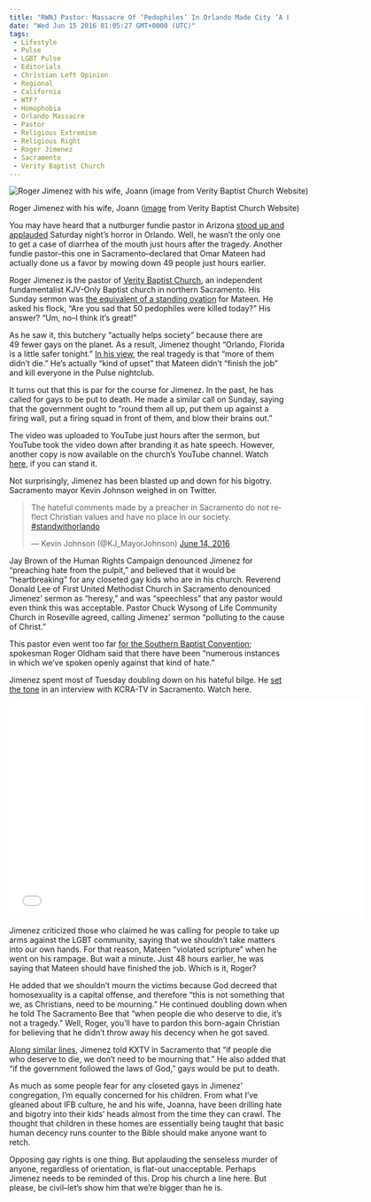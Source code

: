```yaml
---
title: "RWNJ Pastor: Massacre Of ‘Pedophiles’ In Orlando Made City ‘A Little Safer’ (WITH VIDEO)"
date: "Wed Jun 15 2016 01:05:27 GMT+0000 (UTC)"
tags: 
 - Lifestyle
 - Pulse
 - LGBT Pulse
 - Editorials
 - Christian Left Opinion
 - Regional
 - California
 - WTF?
 - Homophobia
 - Orlando Massacre
 - Pastor
 - Religious Extremism
 - Religious Right
 - Roger Jimenez
 - Sacramento
 - Verity Baptist Church
---
```

<p><!-- Quick Adsense WordPress Plugin: http://quicksense.net/ --></p><div id="attachment_137213" style="width: 610px" class="wp-caption aligncenter"><img class="size-large wp-image-137213" src="//i2.wp.com/cdn.liberalamerica.org/wp-content/uploads/2016/06/jimenez-600x422.jpg?resize=600%2C422" alt="Roger Jimenez with his wife, Joann (image from Verity Baptist Church Website)" srcset="http://cdn.liberalamerica.org/wp-content/uploads/2016/06/jimenez.jpg 600w, http://cdn.liberalamerica.org/wp-content/uploads/2016/06/jimenez.jpg 64w, http://cdn.liberalamerica.org/wp-content/uploads/2016/06/jimenez.jpg 350w, http://cdn.liberalamerica.org/wp-content/uploads/2016/06/jimenez.jpg 768w, http://cdn.liberalamerica.org/wp-content/uploads/2016/06/jimenez.jpg 795w, http://cdn.liberalamerica.org/wp-content/uploads/2016/06/jimenez.jpg 1000w" sizes="(max-width: 600px) 100vw, 600px" data-recalc-dims="1">
<p class="wp-caption-text">Roger Jimenez with his wife, Joann (<a href="http://www.veritybaptist.com/images/jimenez.jpg" onclick="__gaTracker(&apos;send&apos;, &apos;event&apos;, &apos;outbound-article&apos;, &apos;http://www.veritybaptist.com/images/jimenez.jpg&apos;, &apos;image&apos;);">image</a> from Verity Baptist Church Website)</p>
</div><p>You may have heard that a nutburger fundie pastor in Arizona&#xA0;<a href="http://www.liberalamerica.org/2016/06/13/rwnj-pastor-spews-hate-filled-rhetoric-response-orlando-lgbt-shooting/">stood up&#xA0;and applauded</a> Saturday night&#x2019;s horror in Orlando. Well, he wasn&#x2019;t the only one to get a case of diarrhea of the mouth just hours after the tragedy. Another fundie pastor&#x2013;this one in Sacramento&#x2013;declared that&#xA0;Omar Mateen had actually done us a favor by mowing down 49 people just hours earlier.</p><p>Roger Jimenez&#xA0;is the pastor of&#xA0;<a href="http://www.veritybaptist.com" onclick="__gaTracker(&apos;send&apos;, &apos;event&apos;, &apos;outbound-article&apos;, &apos;http://www.veritybaptist.com&apos;, &apos;Verity Baptist Church&apos;);">Verity Baptist Church</a>, an independent fundamentalist KJV-Only Baptist church in northern Sacramento. His Sunday sermon was <a href="http://www.thedailybeast.com/articles/2016/06/14/pastor-praises-orlando-attack.html" onclick="__gaTracker(&apos;send&apos;, &apos;event&apos;, &apos;outbound-article&apos;, &apos;http://www.thedailybeast.com/articles/2016/06/14/pastor-praises-orlando-attack.html&apos;, &apos;the equivalent of a standing ovation&apos;);">the equivalent of a standing ovation</a> for Mateen. He asked his flock, &#x201C;Are you sad that 50 pedophiles were killed today?&#x201D; His answer? &#x201C;Um, no&#x2013;I think it&#x2019;s great!&#x201D;</p><p>As he saw it, this butchery &#x201C;actually helps society&#x201D; because there are 49&#xA0;fewer gays on the planet. As a result, Jimenez thought &#x201C;Orlando, Florida is a little safer tonight.&#x201D; <a href="http://www.sacbee.com/news/local/article83693667.html" onclick="__gaTracker(&apos;send&apos;, &apos;event&apos;, &apos;outbound-article&apos;, &apos;http://www.sacbee.com/news/local/article83693667.html&apos;, &apos;In his view&apos;);">In his view</a>, the real tragedy is that &#x201C;more of them didn&#x2019;t die.&#x201D; He&#x2019;s actually &#x201C;kind of upset&#x201D; that Mateen didn&#x2019;t &#x201C;finish the job&#x201D; and kill everyone in the Pulse nightclub.</p><p>It turns out that this is par for the course for Jimenez. In the past, he has called for gays to be put to death. He made a similar call on Sunday, saying that the government ought to &#x201C;round them all up, put them up against a firing wall, put a firing squad in front of them, and blow their brains out.&#x201D;</p><p>The video was uploaded to YouTube just hours after the sermon, but YouTube took the video down after branding it as hate speech. However, another copy is now available on the church&#x2019;s YouTube channel. Watch <a href="http://www.youtube.com/watch?v=BZns6Qi0BTw" onclick="__gaTracker(&apos;send&apos;, &apos;event&apos;, &apos;outbound-article&apos;, &apos;http://www.youtube.com/watch?v=BZns6Qi0BTw&apos;, &apos;here&apos;);">here</a>, if you can stand it.</p><p>Not surprisingly, Jimenez has been blasted up and down for his bigotry. Sacramento mayor Kevin Johnson weighed in on Twitter.</p><blockquote class="twitter-tweet" data-width="500"><p lang="en" dir="ltr">The hateful comments made by a preacher in Sacramento do not reflect Christian values and have no place in our society. <a href="https://twitter.com/hashtag/standwithorlando?src=hash" onclick="__gaTracker(&apos;send&apos;, &apos;event&apos;, &apos;outbound-article&apos;, &apos;https://twitter.com/hashtag/standwithorlando?src=hash&apos;, &apos;#standwithorlando&apos;);">#standwithorlando</a></p>
<p>&#x2014; Kevin Johnson (@KJ_MayorJohnson) <a href="https://twitter.com/KJ_MayorJohnson/status/742583049670426624" onclick="__gaTracker(&apos;send&apos;, &apos;event&apos;, &apos;outbound-article&apos;, &apos;https://twitter.com/KJ_MayorJohnson/status/742583049670426624&apos;, &apos;June 14, 2016&apos;);">June 14, 2016</a></p></blockquote><p><script async src="//platform.twitter.com/widgets.js" charset="utf-8"></script></p><p>Jay Brown of the Human Rights Campaign denounced Jimenez for &#x201C;preaching hate from the pulpit,&#x201D; and believed that it would be &#x201C;heartbreaking&#x201D; for any&#xA0;closeted&#xA0;gay kids who are in his church. Reverend Donald Lee of First United Methodist Church in Sacramento denounced Jimenez&#x2019; sermon as &#x201C;heresy,&#x201D; and was &#x201C;speechless&#x201D; that any pastor would even think this was acceptable. Pastor Chuck Wysong of Life Community Church in Roseville agreed, calling Jimenez&#x2019; sermon &#x201C;polluting to the cause of Christ.&#x201D;</p><p>This pastor&#xA0;even went too far <a href="http://www.nydailynews.com/news/national/california-pastor-celebrates-massacre-orlando-gay-club-article-1.2673335" onclick="__gaTracker(&apos;send&apos;, &apos;event&apos;, &apos;outbound-article&apos;, &apos;http://www.nydailynews.com/news/national/california-pastor-celebrates-massacre-orlando-gay-club-article-1.2673335&apos;, &apos;for the Southern Baptist Convention&apos;);">for the Southern Baptist Convention</a>; spokesman Roger Oldham said that there have been &#x201C;numerous instances in which we&#x2019;ve spoken openly against that kind of hate.&#x201D;</p><p>Jimenez spent most of Tuesday doubling down on his hateful bilge. He <a href="http://www.kcra.com/news/local-news/news-sacramento/sacramento-pastor-upset-more-didnt-die-in-orlando/40049716" onclick="__gaTracker(&apos;send&apos;, &apos;event&apos;, &apos;outbound-article&apos;, &apos;http://www.kcra.com/news/local-news/news-sacramento/sacramento-pastor-upset-more-didnt-die-in-orlando/40049716&apos;, &apos;set the tone&apos;);">set the tone</a> in an interview with KCRA-TV in Sacramento. Watch here.</p><p><span class="embed-youtube" style="text-align:center; display: block;"><iframe class="youtube-player" type="text/html" width="640" height="390" src="//www.youtube.com/embed/i1F7kNLjKXU?version=3&amp;rel=1&amp;fs=1&amp;autohide=2&amp;showsearch=0&amp;showinfo=1&amp;iv_load_policy=1&amp;wmode=transparent" allowfullscreen="true" style="border:0;"></iframe></span></p><p>Jimenez criticized those who claimed he was calling for people to take up arms against the LGBT community,&#xA0;saying that we shouldn&#x2019;t take matters into our own hands. For that reason, Mateen &#x201C;violated scripture&#x201D; when he went on his rampage. But wait a minute. Just 48 hours earlier, he was saying that Mateen should have finished the job. Which is it, Roger?</p><p>He added that we shouldn&#x2019;t mourn the victims because God decreed that homosexuality is a capital offense, and therefore&#xA0;&#x201C;this is not something that we, as Christians, need to be mourning.&#x201D; He continued doubling down when he told The Sacramento Bee that &#x201C;when people die who deserve to die, it&#x2019;s not a tragedy.&#x201D; Well, Roger, you&#x2019;ll have to pardon this born-again Christian for believing that he didn&#x2019;t throw away his decency when he got saved.</p><p><a href="http://www.abc10.com/news/local/sacramento/baptist-pastor-stands-by-anti-gay-orlando-shooting-sermon/243921283" onclick="__gaTracker(&apos;send&apos;, &apos;event&apos;, &apos;outbound-article&apos;, &apos;http://www.abc10.com/news/local/sacramento/baptist-pastor-stands-by-anti-gay-orlando-shooting-sermon/243921283&apos;, &apos;Along similar lines&apos;);">Along similar lines</a>, Jimenez told KXTV in Sacramento that &#x201C;if people die who deserve to die, we don&#x2019;t need to be mourning that.&#x201D; He also added that &#x201C;if the government followed the laws of God,&#x201D; gays would be put to death.</p><p><!-- Quick Adsense WordPress Plugin: http://quicksense.net/ --></p><p>As much as some people fear for any closeted gays in Jimenez&#x2019; congregation, I&#x2019;m equally concerned for his children. From what I&#x2019;ve gleaned about IFB culture, he and his wife, Joanna, have been&#xA0;drilling hate and bigotry into their kids&#x2019; heads almost from the time they can crawl. The thought that children in these homes are essentially being taught that basic human decency&#xA0;runs counter to the Bible should make anyone want to retch.</p><p>Opposing gay rights is one thing. But applauding the senseless murder of anyone, regardless of orientation, is flat-out unacceptable. Perhaps Jimenez needs to be reminded of this. Drop his church a line here. But please, be civil&#x2013;let&#x2019;s show him that we&#x2019;re bigger than he is.</p><div style="font-size:0px;height:0px;line-height:0px;margin:0;padding:0;clear:both"></div>